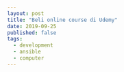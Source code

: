 ```yaml
---
layout: post
title: "Beli online course di Udemy"
date: 2019-09-25
published: false
tags:
  - development
  - ansible
  - computer
---
```


